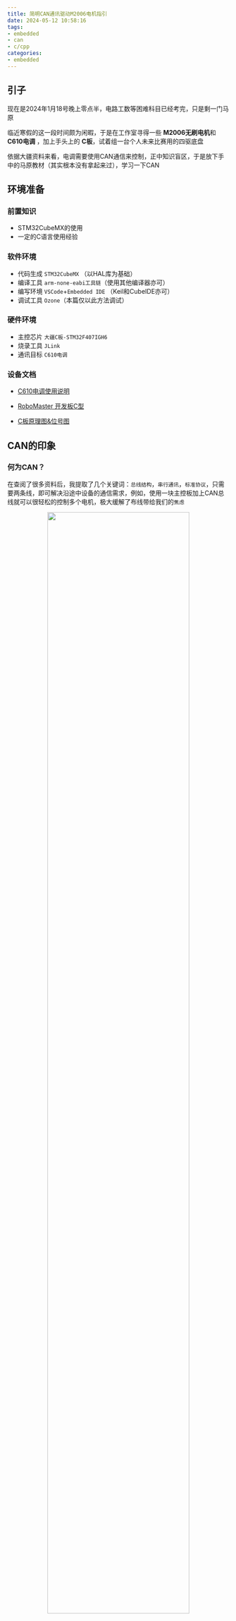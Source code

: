 ```yaml
---
title: 简明CAN通讯驱动M2006电机指引
date: 2024-05-12 10:58:16
tags:
- embedded
- can
- c/cpp
categories:
- embedded
---
```


## 引子

现在是2024年1月18号晚上零点半，电路工数等困难科目已经考完，只是剩一门马原

临近寒假的这一段时间颇为闲暇，于是在工作室寻得一些 **M2006无刷电机**和 **C610电调** ，加上手头上的 **C板**，试着组一台个人未来比赛用的四驱底盘

依据大疆资料来看，电调需要使用CAN通信来控制，正中知识盲区，于是放下手中的马原教材（其实根本没有拿起来过），学习一下CAN

## 环境准备

### 前置知识
- STM32CubeMX的使用
- 一定的C语言使用经验

### 软件环境

- 代码生成 `STM32CubeMX` （以HAL库为基础）
- 编译工具 `arm-none-eabi工具链`（使用其他编译器亦可）
- 编写环境 `VSCode`+`Embedded IDE` （Keil和CubeIDE亦可）
- 调试工具 `Ozone`（本篇仅以此方法调试）

### 硬件环境

- 主控芯片 `大疆C板-STM32F407IGH6`
- 烧录工具 `JLink`
- 通讯目标 `C610电调`

### 设备文档

- [C610电调使用说明](https://rm-static.djicdn.com/tem/RM%20C610%E6%97%A0%E5%88%B7%E7%94%B5%E6%9C%BA%E8%B0%83%E9%80%9F%E5%99%A8%E4%BD%BF%E7%94%A8%E8%AF%B4%E6%98%8E%20%E5%8F%91%E5%B8%83%E7%89%88.pdf)

- [RoboMaster 开发板C型](https://rm-static.djicdn.com/tem/35228/RoboMaster%20%20%E5%BC%80%E5%8F%91%E6%9D%BF%20C%20%E5%9E%8B%E7%94%A8%E6%88%B7%E6%89%8B%E5%86%8C.pdf)

- [C板原理图&位号图](https://rm-static.djicdn.com/tem/35228/RoboMaster%20%E5%BC%80%E5%8F%91%E6%9D%BFC%E5%9E%8B%E5%8E%9F%E7%90%86%E5%9B%BE&%E4%BD%8D%E5%8F%B7%E5%9B%BE.zip)

## CAN的印象

### 何为CAN？

在查阅了很多资料后，我提取了几个关键词：`总线结构`，`串行通讯`，`标准协议`，只需要两条线，即可解决沿途中设备的通信需求，例如，使用一块主控板加上CAN总线就可以很轻松的控制多个电机，极大缓解了布线带给我们的`焦虑`

<center>
<img src=https://pic.imgdb.cn/item/66424bb50ea9cb1403870220.jpg
    width=80% 
    />
</center>
<center>
布线地狱
</center>
<br>

至于书面，准确，乃至于繁缛的官方定义，我便不写入文章里，百度看看就好

### CAN的硬件组成

我们可以称一个通讯单元为**节点**，一个节点一般有三个部分：**微控制器**， **CAN控制器**，**CAN收发器**，总线两端须串上120Ω的电阻，以模拟无限远传输线的特性阻抗，通过开关等手段来选择是否使用这个**电阻**

<center>
<img src=https://pic.imgdb.cn/item/66424b9a0ea9cb140386e3ab.png width=80%/>
</center>
<center>
CAN总线结构
</center>
<br>

STM32芯片会自带CAN外设拓展，名为**bxCAN** `(Basic Extended CAN  - 基本拓展CAN)`，详细内容此处不展开

要注意，一般的STM32开发板是不带有CAN收发器的，需要自己另外购买，大疆C板是自带CAN收发器的，所以可以直接使用

## CAN的回环测试

姑且暂停理论部分的讲解，**繁杂的原理**总是令人头大，使人望而却步，我们先**启动**开发软件，走通一个通讯的流程，再来细细分析其中的缘由，或者跳过理论，只掌握软件层的流程也是可以的

基本步骤：`配置STM32CubeMX` > `配置CAN过滤器` > `发送接收报文`

### 配置STM32CubeMX

启动CubeMX，选好芯片类型创建项目，首先把**常规设置**搞定

关于C板的一些**注意点**

- C板默认的`CAN1 PIN`不是原理图上的位置, 需要修改一下
- 注意C板的晶振是**12MHz**，要把输入频率调整成12MHz
- C板的外设电源和swd输入的**电源不在一条线路**，不能通过**swd口供电**，需要插上**24v电源**或者**usb口供电**，否则CAN的收发器将不工作，无法正常收发数据，当然，**回环模式**还是可以收到的，因为回环的数据不经过CAN收发器
- 一对一连接C板和电调时，需要将电调上的电阻打开，一对多时，把最远端的电阻打开即可，保持CAN总线两端串着电阻


<center><img src=https://pic.imgdb.cn/item/66424ba80ea9cb140386f69c.png width=80%/></center>
<center>RCC设置</center>
<br>

<center><img src=https://pic.imgdb.cn/item/66424bb10ea9cb140386fee3.png width=80%/></center>
<center>SWD设置</center>
<br>


<center><img src=https://pic.imgdb.cn/item/66424b9b0ea9cb140386e69c.png width=80%/></center>
<center>时钟设置</center>
<br>

<center><img src=https://pic.imgdb.cn/item/66424b970ea9cb140386de39.png width=80%/></center>
<center>.c文件和.h文件分开生成</center>
<br>

项目管理类型之类的根据**自己使用的开发环境**来设置即可

简单写一个点灯测试一下

这是板载灯的连线

- `TIM5_CH1` - `LED_BLUE`
- `TIM5_CH2` - `LED_GREEN`
- `TIM5_CH3` - `LED_RED`

```cpp
void breath_led()
{
    for (int i = 0; i < 100; i++) {
        HAL_Delay(10);
        __HAL_TIM_SetCompare(&htim5, TIM_CHANNEL_1, 20000 * i / 100);
        __HAL_TIM_SetCompare(&htim5, TIM_CHANNEL_2, 20000 * i / 100);
        __HAL_TIM_SetCompare(&htim5, TIM_CHANNEL_3, 20000 * i / 100);
    }

    for (int i = 100; i > 0; i--) {
        HAL_Delay(10);
        __HAL_TIM_SetCompare(&htim5, TIM_CHANNEL_1, 20000 * i / 100);
        __HAL_TIM_SetCompare(&htim5, TIM_CHANNEL_2, 20000 * i / 100);
        __HAL_TIM_SetCompare(&htim5, TIM_CHANNEL_3, 20000 * i / 100);
    }
}
```
将其放入主循环中运行，理所应当地成功了


现在开始配置**CAN通信**

CubeMX界面中，在`CAN1`的**Parameter Settings**我们可以看到

- **Bit Timings Parameters** - 配置传输速度
    - **Prescaler (for Time Quantum)** - 分频，调整TQ（Time Quantum）大小
    - Time Quantum - 最小时间单位
    - **Time Quanta in Bit Segment 1** - 相位缓冲段1段占几个TQ
    - **Time Quanta in Bit Segment 2** - 相位缓冲段2段占几个TQ
    - Time for one Bit
    - Baud Rate - 波特率
    - **ReSynchronization Jump Width** - 再同步补偿宽度
- **Basic Parameters** - 基本参数
    - Time Triggered Communication Mode - 时间触发模式
    - Automatic Bus-off Management - 自动离线管理
    - Automatic Wake-Up Mode - 自动唤醒
    - Automatic Retransmission - 自动重传
    - Receive Fifo Locked Mode - 锁定模式
    - Transmit Fifo Priority - 报文发送优先级
- **Advanced Parameters** - 高级参数
    - **Operating Mode** -*运行模式：`正常模式` `静默模式` `回环模式` `回环静默模式`

而 **NVIC Interrupt Table** 中有

- CAN1 TX interrupts
- CAN1 RX0 interrupts
- CAN1 RX1 interrupt
- CAN1 SCE interrupt

这是我们初期需要关注的配置列表

**1. 设置波特率**

先打开CAN1的`Activated`选项, 其他的选项才能显示出来

<center><img src=https://pic.imgdb.cn/item/66424b930ea9cb140386dabf.png width=80%/></center>

以我的需求为例，查阅大疆官方资料可以得知

> 将 CAN 信号线连接到控制板接收 CAN 控制指令，CAN 总线比特率为 1Mbps 

所以我们需要将CAN通讯的比特率 `baud rate` 设置为 `1000000 bit/s`

根据波特率计算公式 BaudRate = TQ * ( Sync + TBS1 + TBS2) , 我们得到如下设置

<center><img src=https://pic.imgdb.cn/item/66424b950ea9cb140386dce8.png width=80%/></center>
<center>TQ * ( 4 + 9 + 1 ) = 1000ns</center>

根据实际情况计算一下即可，也可以多选几个选项，把正确的波特率尝试出来，**灰色的选项**就是CubeMX帮我们计算好的数值

**别忘了修改CAN1的引脚**

<center><img src=https://pic.imgdb.cn/item/66424b980ea9cb140386e0d0.png width=80%/></center>
<center>CAN引脚设置</center>
<br>

**2. 打开中断**

处理电调发送的电机信息，需要中断来调用回调函数，于是打开**接收中断**

在接收和发送信息前，我们会遇到一个CAN通信的抽象概念 —— **邮箱**

这里我使用的单片机中，CAN外设具有两个用于接收信息的**邮箱**，我们命其为 `FIFO0`和`FIFO1`，每个邮箱都有**一个过滤器**，用于筛选报文，可以存放**三条报文**，在**中断设置**中对应 `CAN1 RX0 interrupt`和`CAN1 RX1 interrupt`，我们打开需要使用的那一个就可以

<center><img src=https://pic.imgdb.cn/item/66424b9d0ea9cb140386e883.png width=80%/></center>

既然存在接收邮箱，相应的，就有**发送邮箱**，我们现在只要知道发送邮箱存在**发送优先级**且每个邮箱只能存放**一条报文**

现在，我们已经在CubeMX中配置好了CAN，下一步就是要配置**CAN过滤器**

### 配置CAN过滤器

前面我们说到，STM32上有两个**邮箱**用于接收报文，为了接收我们想要的报文，我们需要配置一下过滤器，把不想接受的报文过滤掉，只放行想要的报文

配置过滤器需要我们自己手写，并未提前生成，但HAL库提供了过滤器配置参数的结构体类型，我们只需要**给这个结构体赋值**，然后**调用HAL提供的初始化函数**即可完成配置, 下面的代码仅仅是**展示**, 还不需要写进项目里

```cpp
// Drivers\STM32F4xx_HAL_Driver\Inc\stm32f4xx_hal_can.h

// 过滤器结构体
typedef struct
{
  uint32_t FilterIdHigh;
  uint32_t FilterIdLow;
  uint32_t FilterMaskIdHigh;
  uint32_t FilterMaskIdLow; 
  uint32_t FilterFIFOAssignment; 
  uint32_t FilterBank;        
  uint32_t FilterMode;
  uint32_t FilterScale;
  uint32_t FilterActivation; 
  uint32_t SlaveStartFilterBank; 
} CAN_FilterTypeDef;

// 配置函数
HAL_StatusTypeDef HAL_CAN_ConfigFilter(
    CAN_HandleTypeDef *hcan, 
    CAN_FilterTypeDef *sFilterConfig
    );
```

具体的使用和结构体的定义随后再讲，我们只需要对这个结构体和函数有一个**大概的印象**即可

### 发送接收报文

首先是**发送**

我预期使用一块主控与四个电机通信，那么在发送报文时，就需要指定**发送给哪一个电机**，以及**其他一些信息**，比如发送`信息的长度`，`信息的类型`，`信息ID类型`等等，HAL把这些发送需要的信息定义成了一个结构体 `CAN_TxHeaderTypeDef`,我们只需要为每一个电机声明一个 `CAN_TxHeaderTypeDef` 结构体，再确定好发送的数据内容，就可以将数据发送到指定的电机中

我们回想一下，在设置接收中断时，是不是提到了**邮箱**的概念？**STM32F407IGHx**为我们提供了三个**发送邮箱**，在发送时，HAL库会自动选择空闲的邮箱，然后将**实际使用的邮箱**返回给我们，这也解释了我们传入函数的是指向邮箱的指针，而非一个邮箱编号的常量

HAL库理所应当地帮我们写好了发送的函数，只要传入`can的句柄`，`报文头结构体`，`数据信息`和`邮箱`即可

下面的代码同样不需要写进项目
```cpp
// Drivers\STM32F4xx_HAL_Driver\Inc\stm32f4xx_hal_can.h

// 发送函数的声明
HAL_StatusTypeDef HAL_CAN_AddTxMessage(
    CAN_HandleTypeDef *hcan, 
    CAN_TxHeaderTypeDef *pHeader, 
    uint8_t aData[], 
    uint32_t *pTxMailbox
    )；

// 邮箱编号的定义
#define CAN_TX_MAILBOX0             (0x00000001U)  /*!< Tx Mailbox 0  */
#define CAN_TX_MAILBOX1             (0x00000002U)  /*!< Tx Mailbox 1  */
#define CAN_TX_MAILBOX2             (0x00000004U)  /*!< Tx Mailbox 2  */
```

然后是**接收**

总线上的报文在经过了我们设置的**过滤器**后，正确的报文会**触发**我们设置的**中断**，我们便可以在中断的**回调函数**中对收到的数据进行处理了

我们只需要找到HAL库为我们提供的中断函数，对其进行覆写即可

以下是示例代码

```cpp
// 这是一种使用情况

// 回调函数
void HAL_CAN_RxFifo0MsgPendingCallback(CAN_HandleTypeDef *hcan)
{
	if(hcan->Instance ==CAN1)
	{
	  HAL_CAN_GetRxMessage(&hcan1, CAN_RX_FIFO0, &RxHeader, date_CAN1); 
	  return ;
	}
}

// 这个函数可以从报文中分离出我们想要的信息
HAL_StatusTypeDef HAL_CAN_GetRxMessage(
    CAN_HandleTypeDef *hcan,            // can句柄
    uint32_t RxFifo,                    // 接收邮箱编号
    CAN_RxHeaderTypeDef *pHeader,       // 接收报文头
    uint8_t aData[]                     // 数据
    )；

// 接收邮箱编号的定义
#define CAN_RX_FIFO0                (0x00000000U)  /*!< CAN receive FIFO 0 */
#define CAN_RX_FIFO1                (0x00000001U)  /*!< CAN receive FIFO 1 */
```

现在我们配置过滤器和发送接收这两个流程应该是有了一个**大概的认知**，来做一个简单的测试吧

将运行模式设置为**回环发送**，我们就可以收到自己发送的报文，前提是能通过邮箱过滤，其他配置依照上文即可

<center><img src=https://pic.imgdb.cn/item/66424b9e0ea9cb140386eb23.png width=80%/></center>

记得重新生成代码

然后我们写一个过滤器的配置, 下面的代码按照定义函数的方式在某个地方写下, 我都写在了`main.c`中

```cpp
void can_filter_init()
{
    CAN_FilterTypeDef config;

    // 报文头结构体的赋值
    // 此处配置为接收全部报文，以便于测试
    config.FilterActivation     = ENABLE;                // 启用过滤器
    config.FilterBank           = 0;                     // 将要初始化的过滤器组
    config.SlaveStartFilterBank = 0;                     // 从模式下的过滤器组
    config.FilterMode           = CAN_FILTERMODE_IDMASK; // 掩码模式
    config.FilterScale          = CAN_FILTERSCALE_32BIT; // 32位宽
    config.FilterFIFOAssignment = CAN_FILTER_FIFO0;      // 配置邮箱0
    config.FilterIdHigh         = 0x0000;                // 高位0
    config.FilterIdLow          = 0x0000;                // 低位0
    config.FilterMaskIdHigh     = 0x0000;                // 掩码高位不检测
    config.FilterMaskIdLow      = 0x0000;                // 掩码低位不检测

    // 将配置加载进CAN 1中
    HAL_CAN_ConfigFilter(&hcan1, &config);
}
```

初始化CAN

上面过滤器的配置中启用了邮箱0 `CAN_FILTER_FIFO0`，所以在初始化时，我们要打开邮箱0的中断

```cpp
void can_init()
{
    can_filter_init();                                                  // 过滤器
    HAL_CAN_Start(&hcan1);                                              // 开启CAN通讯
    HAL_CAN_ActivateNotification(&hcan1, CAN_IT_RX_FIFO0_MSG_PENDING);  // 开启接收中断
}
```

下面这段不用抄, 只是看看中断的类型
```cpp
// Hal库中的邮箱接收中断类型
CAN_IT_RX_FIFO0_MSG_PENDING     /*!< FIFO 0 message pending interrupt */
CAN_IT_RX_FIFO0_FULL            /*!< FIFO 0 full interrupt            */
CAN_IT_RX_FIFO0_OVERRUN         /*!< FIFO 0 overrun interrupt         */
CAN_IT_RX_FIFO1_MSG_PENDING     /*!< FIFO 1 message pending interrupt */
CAN_IT_RX_FIFO1_FULL            /*!< FIFO 1 full interrupt            */
CAN_IT_RX_FIFO1_OVERRUN         /*!< FIFO 1 overrun interrupt 
```

接着声明一些必要的变量, 这里就是在`main`函数里面写了

```cpp
uint8_t can_1_rx[8];    // 接收数据
uint8_t can_1_tx[8];    // 发送数据

CAN_RxHeaderTypeDef can_1_rx_header;    // 接收报文头
CAN_TxHeaderTypeDef can_1_tx_header;    // 发送报文头

uint32_t mail_tx = CAN_TX_MAILBOX0;     // 发送邮箱编号
```

初始化一些参数, 然后调用一些初始化的函数

```cpp
// 随便创建一种发送报文头结构体
can_1_tx_header.StdId              = 0x00000000;
can_1_tx_header.ExtId              = 0x12345000;
can_1_tx_header.IDE                = CAN_ID_EXT;
can_1_tx_header.RTR                = CAN_RTR_DATA;
can_1_tx_header.DLC                = 8;
can_1_tx_header.TransmitGlobalTime = DISABLE;

// 初始化一些发送的数据
can_1_tx[0] = 1;

// 要使用的灯记得开启，根据自己的板子写即可
HAL_TIM_PWM_Start(&htim5, TIM_CHANNEL_1);
// 刚才写的初始化函数用上
can_init();
```

回调函数的覆写, 写在`main.c`中就行

```cpp
void HAL_CAN_RxFifo0MsgPendingCallback(CAN_HandleTypeDef *hcan)
{
    if (hcan->Instance == CAN1) {
        HAL_CAN_GetRxMessage(&hcan1, CAN_RX_FIFO0, &can_1_rx_header, can_1_rx);

        // 简单根据接收数据内容做一个反馈，点亮或熄灭板载灯
        // 根据自己的板子替换一下点灯的函数
        if(can_1_rx[0] == 0)
        {
            __HAL_TIM_SetCompare(&htim5, TIM_CHANNEL_1, 20000);
        }
        else if(can_1_rx[0] == 1)
        {
            __HAL_TIM_SetCompare(&htim5, TIM_CHANNEL_1, 0);
        }

        return;
    }
}
```

在主循环中不断发送报文, 也就是 `while(1)`里面

```cpp
HAL_CAN_AddTxMessage(&hcan1, &can_1_tx_header, can_1_tx, &mail_tx);
```

这是我写好的 `main.c` ，注意根据自己使用的板子情况**进行修改**

```cpp
/* USER CODE BEGIN Header */
/**
 ******************************************************************************
 * @file           : main.c
 * @brief          : Main program body
 ******************************************************************************
 * @attention
 *
 * Copyright (c) 2024 STMicroelectronics.
 * All rights reserved.
 *
 * This software is licensed under terms that can be found in the LICENSE file
 * in the root directory of this software component.
 * If no LICENSE file comes with this software, it is provided AS-IS.
 *
 ******************************************************************************
 */
/* USER CODE END Header */
/* Includes ------------------------------------------------------------------*/
#include "main.h"
#include "can.h"
#include "tim.h"
#include "gpio.h"

/* Private includes ----------------------------------------------------------*/
/* USER CODE BEGIN Includes */

/* USER CODE END Includes */

/* Private typedef -----------------------------------------------------------*/
/* USER CODE BEGIN PTD */

/* USER CODE END PTD */

/* Private define ------------------------------------------------------------*/
/* USER CODE BEGIN PD */

/* USER CODE END PD */

/* Private macro -------------------------------------------------------------*/
/* USER CODE BEGIN PM */

/* USER CODE END PM */

/* Private variables ---------------------------------------------------------*/

/* USER CODE BEGIN PV */

uint8_t can_1_rx[8]; // 接收数据
uint8_t can_1_tx[8]; // 发送数据

CAN_RxHeaderTypeDef can_1_rx_header; // 接收保报文头
CAN_TxHeaderTypeDef can_1_tx_header; // 发送报文头

uint32_t mail_tx = CAN_TX_MAILBOX0; // 发送邮箱编号

/* USER CODE END PV */

/* Private function prototypes -----------------------------------------------*/
void SystemClock_Config(void);
/* USER CODE BEGIN PFP */

void can_filter_init();
void can_init();

/* USER CODE END PFP */

/* Private user code ---------------------------------------------------------*/
/* USER CODE BEGIN 0 */

void can_filter_init()
{
    CAN_FilterTypeDef config;

    // 报文头结构体的赋值
    // 此处配置为接收全部报文，以便于测试
    config.FilterActivation     = ENABLE;                // 启用过滤器
    config.FilterBank           = 0;                     // 将要初始化的过滤器组
    config.SlaveStartFilterBank = 0;                     // 从模式下的过滤器组
    config.FilterMode           = CAN_FILTERMODE_IDMASK; // 掩码模式
    config.FilterScale          = CAN_FILTERSCALE_32BIT; // 32位宽
    config.FilterFIFOAssignment = CAN_FILTER_FIFO0;      // 配置邮箱0
    config.FilterIdHigh         = 0x0000;                // 高位0
    config.FilterIdLow          = 0x0000;                // 低位0
    config.FilterMaskIdHigh     = 0x0000;                // 掩码高位不检测
    config.FilterMaskIdLow      = 0x0000;                // 掩码低位不检测

    // 将配置加载进CAN 1中
    HAL_CAN_ConfigFilter(&hcan1, &config);
}

void can_init()
{
    can_filter_init();                                                 // 过滤器
    HAL_CAN_Start(&hcan1);                                             // 开启CAN通讯
    HAL_CAN_ActivateNotification(&hcan1, CAN_IT_RX_FIFO0_MSG_PENDING); // 开启接收中断
}

void HAL_CAN_RxFifo0MsgPendingCallback(CAN_HandleTypeDef *hcan)
{
    if (hcan->Instance == CAN1) {
        HAL_CAN_GetRxMessage(&hcan1, CAN_RX_FIFO0, &can_1_rx_header, can_1_rx);

        // 简单根据接收数据内容做一个反馈，点亮或熄灭板载灯
        // 根据自己的板子替换一下点灯的函数
        if (can_1_rx[0] == 0) {
            __HAL_TIM_SetCompare(&htim5, TIM_CHANNEL_1, 20000);
        } else if (can_1_rx[0] == 1) {
            __HAL_TIM_SetCompare(&htim5, TIM_CHANNEL_1, 0);
        }

        return;
    }
}

/* USER CODE END 0 */

/**
 * @brief  The application entry point.
 * @retval int
 */
int main(void)
{
    /* USER CODE BEGIN 1 */

    /* USER CODE END 1 */

    /* MCU Configuration--------------------------------------------------------*/

    /* Reset of all peripherals, Initializes the Flash interface and the Systick. */
    HAL_Init();

    /* USER CODE BEGIN Init */

    /* USER CODE END Init */

    /* Configure the system clock */
    SystemClock_Config();

    /* USER CODE BEGIN SysInit */

    /* USER CODE END SysInit */

    /* Initialize all configured peripherals */
    MX_GPIO_Init();
    MX_TIM4_Init();
    MX_TIM5_Init();
    MX_CAN1_Init();
    /* USER CODE BEGIN 2 */

    // 随便创建一种发送报文头结构体
    can_1_tx_header.StdId              = 0x00000000;
    can_1_tx_header.ExtId              = 0x12345000;
    can_1_tx_header.IDE                = CAN_ID_EXT;
    can_1_tx_header.RTR                = CAN_RTR_DATA;
    can_1_tx_header.DLC                = 8;
    can_1_tx_header.TransmitGlobalTime = DISABLE;

    can_1_tx[0] = 1;

    HAL_TIM_PWM_Start(&htim5, TIM_CHANNEL_1);
    can_init();

    /* USER CODE END 2 */

    /* Infinite loop */
    /* USER CODE BEGIN WHILE */
    while (1) {

        HAL_CAN_AddTxMessage(&hcan1, &can_1_tx_header, can_1_tx, &mail_tx);
        HAL_Delay(10);

        /* USER CODE END WHILE */

        /* USER CODE BEGIN 3 */
    }
    /* USER CODE END 3 */
}

/**
 * @brief System Clock Configuration
 * @retval None
 */
void SystemClock_Config(void)
{
    RCC_OscInitTypeDef RCC_OscInitStruct = {0};
    RCC_ClkInitTypeDef RCC_ClkInitStruct = {0};

    /** Configure the main internal regulator output voltage
     */
    __HAL_RCC_PWR_CLK_ENABLE();
    __HAL_PWR_VOLTAGESCALING_CONFIG(PWR_REGULATOR_VOLTAGE_SCALE1);

    /** Initializes the RCC Oscillators according to the specified parameters
     * in the RCC_OscInitTypeDef structure.
     */
    RCC_OscInitStruct.OscillatorType      = RCC_OSCILLATORTYPE_HSI;
    RCC_OscInitStruct.HSIState            = RCC_HSI_ON;
    RCC_OscInitStruct.HSICalibrationValue = RCC_HSICALIBRATION_DEFAULT;
    RCC_OscInitStruct.PLL.PLLState        = RCC_PLL_ON;
    RCC_OscInitStruct.PLL.PLLSource       = RCC_PLLSOURCE_HSI;
    RCC_OscInitStruct.PLL.PLLM            = 8;
    RCC_OscInitStruct.PLL.PLLN            = 168;
    RCC_OscInitStruct.PLL.PLLP            = RCC_PLLP_DIV2;
    RCC_OscInitStruct.PLL.PLLQ            = 4;
    if (HAL_RCC_OscConfig(&RCC_OscInitStruct) != HAL_OK) {
        Error_Handler();
    }

    /** Initializes the CPU, AHB and APB buses clocks
     */
    RCC_ClkInitStruct.ClockType      = RCC_CLOCKTYPE_HCLK | RCC_CLOCKTYPE_SYSCLK | RCC_CLOCKTYPE_PCLK1 | RCC_CLOCKTYPE_PCLK2;
    RCC_ClkInitStruct.SYSCLKSource   = RCC_SYSCLKSOURCE_PLLCLK;
    RCC_ClkInitStruct.AHBCLKDivider  = RCC_SYSCLK_DIV1;
    RCC_ClkInitStruct.APB1CLKDivider = RCC_HCLK_DIV4;
    RCC_ClkInitStruct.APB2CLKDivider = RCC_HCLK_DIV2;

    if (HAL_RCC_ClockConfig(&RCC_ClkInitStruct, FLASH_LATENCY_5) != HAL_OK) {
        Error_Handler();
    }
}

/* USER CODE BEGIN 4 */

/* USER CODE END 4 */

/**
 * @brief  This function is executed in case of error occurrence.
 * @retval None
 */
void Error_Handler(void)
{
    /* USER CODE BEGIN Error_Handler_Debug */
    /* User can add his own implementation to report the HAL error return state */
    __disable_irq();
    while (1) {
    }
    /* USER CODE END Error_Handler_Debug */
}

#ifdef USE_FULL_ASSERT
/**
 * @brief  Reports the name of the source file and the source line number
 *         where the assert_param error has occurred.
 * @param  file: pointer to the source file name
 * @param  line: assert_param error line source number
 * @retval None
 */
void assert_failed(uint8_t *file, uint32_t line)
{
    /* USER CODE BEGIN 6 */
    /* User can add his own implementation to report the file name and line number,
       ex: printf("Wrong parameters value: file %s on line %d\r\n", file, line) */
    /* USER CODE END 6 */
}
#endif /* USE_FULL_ASSERT */

```

在ozone中查看参数，并实时修改**发送数据**的数值，发现**接收数据**也会实时修改，板载灯反馈正常

若不能使用ozone，也可以在代码中修改发送的数值，重新烧录，查看板载灯的情况

<center><img src=https://pic.imgdb.cn/item/66424ba00ea9cb140386edb5.png width=60%/></center>

回环测试正常，我们可以进行下一步的了解

## CAN与电调通讯

在囫囵吞枣地走通过一遍流程后，我们遇到很很多**复杂的模式和结构体**，这些需要根据实际情况来酌情配置

接下来我们尝试使用C板来与C610通讯，接收信息并发送信息来控制电机

### 接收电机的回馈消息

为了保持代码的可读性，我们将CAN相关代码分离开来

大致结构是底层依赖`base-can`，在其基础上写一层`module-m2006`，在进程中调用这两个部分文件

为了降低理解的难度，暂时不考虑使用其他设备的可能，只针对一个电调和一个电机的情况先写一份控制代码

首先是base-can部分，它负责与底层的交互，直接使用HAL库提供的函数，将底层与应用层隔离

```cpp
// base-can.h

#pragma once
#include "can.h"

void init_can(CAN_HandleTypeDef *hcan);

void set_can_tx_header(CAN_TxHeaderTypeDef *header);
```

```cpp
// base-can.c

#include "base-can.h"

// 仍然使用最简单的配置，接收所有报文
// 为了统一初始化函数的调用模式，我们将HAL_CAN_ConfigFilter函数的返回值返回
static HAL_StatusTypeDef configure_can_filter(CAN_HandleTypeDef *hcan)
{
    CAN_FilterTypeDef config;

    config.FilterActivation     = CAN_FILTER_ENABLE;
    config.FilterFIFOAssignment = CAN_FILTER_FIFO0;
    config.FilterMode           = CAN_FILTERMODE_IDMASK;
    config.FilterScale          = CAN_FILTERSCALE_32BIT;
    config.FilterIdHigh         = 0x00;
    config.FilterIdLow          = 0x00;
    config.FilterMaskIdHigh     = 0x00;
    config.FilterMaskIdLow      = 0x00;
    config.FilterBank           = 0;
    config.SlaveStartFilterBank = 0;

    return HAL_CAN_ConfigFilter(hcan, &config);
}

// 集中对CAN进行初始化
void init_can(CAN_HandleTypeDef *hcan)
{
    if (configure_can_filter(hcan))
        Error_Handler();

    if (HAL_CAN_Start(hcan))
        Error_Handler();

    if (HAL_CAN_ActivateNotification(hcan, CAN_IT_RX_FIFO0_MSG_PENDING))
        Error_Handler();
}

// 根据C610手册，设置发送报文头的内容
void set_can_tx_header(CAN_TxHeaderTypeDef *header)
{
    header->StdId              = 0x200;
    header->IDE                = CAN_ID_STD;
    header->RTR                = CAN_RTR_DATA;
    header->DLC                = 8;
    header->TransmitGlobalTime = DISABLE;
}

```

上面代码写的十分地局限，没有考虑后期**可能不断变化的需求**，但对于现阶段来说，我们的首要目标是先以最简单的方式，驱动目标电机，现在接着往下写

### 包装与电调通讯的代码

为了方便我们 `get` 和 `control` 电机的状态，可以把对外暴露的api，即电机返回的状态值，用结构体包装，而对于控制电机需要使用到的 `句柄` ，或者说一些必要的 `上下文信息` ,我们也使用结构体将其包装起来，最后将两个结构体包装为电机完整的结构体，这样可以极大地方便函数的调用

```cpp
// module-m2006.h

#pragma once
#include "base-can.h"

typedef struct MotorStatus {
    int16_t angle;
    int16_t speed;
    int16_t torque;
} MotorStatus;

typedef struct MotorHandle {
    CAN_HandleTypeDef *hcan;
    CAN_RxHeaderTypeDef header_rx;
    CAN_TxHeaderTypeDef header_tx;
    uint32_t mail;
} MotorHandle;

typedef struct Motor {
    MotorHandle handle;
    MotorStatus status;
} Motor;

void init_motor(Motor *motor);

void get_motor_status(const uint8_t data[8], Motor *motor);

void set_motor_current(const int16_t current, Motor *motor);
```

```cpp
// module-m2006.c

#include "module-m2006.h"

// 初始化关于电机的所有信息
void init_motor(Motor *motor)
{
    motor->handle.hcan = &hcan1;

    init_can(motor->handle.hcan);
    set_can_tx_header(&motor->handle.header_tx);
}

// 用于从回报文中提取状态信息
// 按照C610用户手册上给出的高低位数据变换即可
void get_motor_status(const uint8_t data[8], Motor *motor)
{
    motor->status.angle  = (data[0] << 8) | data[1];
    motor->status.speed  = (data[2] << 8) | data[3];
    motor->status.torque = (data[4] << 8) | data[5];
}

// 用于设置电机输出电流值
// 由于目前只使用一个电机，为了方便，直接设置电机电调的ID为1
// 那么第一位和第二位uint8_t数据就是第一个电机的电流值高低位
// 依照文档，电流值的范围为 -10000 到 10000
void set_motor_current(const int16_t current, Motor *motor)
{
    uint8_t data[8];

    data[0] = current >> 8;
    data[1] = current | 0xff00;

    HAL_CAN_AddTxMessage(
        motor->handle.hcan, &motor->handle.header_tx,
        data, &motor->handle.mail);
}

```
在做完前面的工作后，我们只需要调用最上层的`module-motor`提供的初始化函数，就可以对整个系统初始化，然后使用`get_motor_status`获取电机状态，使用`set_motor_current`控制电机电流值

### 主要逻辑和CAN接收回调函数

最后，为了与HAL库生成的文件分离地更彻底一点，我们在CubeMX生成的main.c中，加入我们自定义的进程入口

```cpp
// 前面代码省略


/* USER CODE BEGIN PFP */
extern void entrypoint();
/* USER CODE END PFP */


// 中间代码省略


/* USER CODE BEGIN 2 */
entrypoint();
/* USER CODE END 2 */

/* Infinite loop */
/* USER CODE BEGIN WHILE */
while (1) {

    /* USER CODE END WHILE */

    /* USER CODE BEGIN 3 */
}
/* USER CODE END 3 */


// 后面代码省略
```

使用extern声明一个外部函数，接着在CubeMX提供的主循环前插入该函数，我们便可以创建一个entrypoint.c函数来实现`void entrypoint()`

同时我们也可以把回调函数写在这里，保证变量作用域的统一，这样以后对代码增删改查都可以避免直接接触CubeMX直接生成的代码，贯彻了代码**高内聚低耦合**的原则（doge）


```cpp
// entrypoint.c

#include "main.h"
#include "tim.h"

#include "module-m2006.h"

// entrypoint function from main.h
void entrypoint();

static Motor motor;
static int16_t current;

// @brief the main loop function
// @note control the current of motor every 1 ms
void entrypoint()
{
    init_motor(&motor);
    current = 0;

    while (1) {
        HAL_Delay(0);
        set_motor_current(current, &motor);
    }
}

// @brief callback when receiving message from motor
// @note convert the uint8_t data to motor status
void HAL_CAN_RxFifo0MsgPendingCallback(CAN_HandleTypeDef *hcan)
{
    if (hcan == &hcan1) {
        uint8_t data[8];

        HAL_CAN_GetRxMessage(
            &hcan1, CAN_RX_FIFO0,
            &motor.handle.header_rx, data);

        get_motor_status(data, &motor);

        return;
    }
}
```

这是代码结构，`activity`中是主要的进程，里面包含了程序自定义入口，也可以在使用实时系统的情况下将任务写在该文件夹下，`dependency`是包装后的库函数，供`activity`调用，`base`是与底层直接接触的库，一般会用到大量的HAL库，负责实现一些通讯协议，而`module`是更高级一层的，一般抽象成为某个外设的驱动库


```
// 注意HAL库生成的代码并没有被写出
// 请将这些文件结构包含进项目目录中，以保证entrypoint函数能够被顺利链接
-activity
  entrypoint.c
-dependency
  -base
    base-can.c
    base-can.h
  -module
    module-m2006.c
    module-m2006.h
```

### 连接设备与测试

临时画一个M2006的电机架测试用，放上一张整体的连线图

<center><img src=https://pic.imgdb.cn/item/66424bab0ea9cb140386f880.png width=80%/></center>

<center><img src=https://pic.imgdb.cn/item/66424bad0ea9cb140386fb42.jpg width=80%/></center>

修改`entrypoint.c`中`current`的值，主循环中就会以1000Hz的频率调整电机的电流值，同时可以查看电调发回来的三个状态信息，使用Ozone可以查看`motor`和`current`两个变量的情况

<center><img src=https://pic.imgdb.cn/item/66424ba20ea9cb140386ef82.png width=80%/></center>

使用绘图工具将`angle`的返回值绘制出来，旋转电机，可以发现角度值会随着旋转流畅地改变

<center><img src=https://pic.imgdb.cn/item/66424ba40ea9cb140386f20f.png width=80%/></center>

调整`current`的值，就可以控制电机的正反转动，由于没有写**控制算法**，运动总是**迟滞**于电流值的改变的

倘若无法使用ozone，可以使用**串口**传递将需要查看的变量和需要修改的变量，或者修改`current`后查看电机转动状态亦可，各个参数的范围请参照官方提供的开发文档

## CAN的各种配置与模式

### HAL库关于CAN的说明

想要深入了解Hal库提供的接口，最好的办法是直接查看**源码上的注释**

这是 `stm32f4xx_hal_can.c` 中的注释，我翻译了一下

---
#### 如何使用该驱动

- 通过执行 `HAL_CAN_MspInit()` 初始化 `CAN` 的底层资源
    - 使用 `__HAL_RCC_CANx_CLK_ENABLE()` 启用 `CAN` 接口时钟
    - 配置 `CAN` 引脚
        - 启用 `CAN GPIOs` 时钟
        - 将 `CAN` 引脚配置为可选的开漏型
    - 如果使用中断（例如 `HAL_CAN_ActivateNotification()`）
        - 使用 `HAL_NVIC_SetPriority()` 配置 `CAN` 中断优先级
        - 使用 `HAL_NVIC_EnableIRQ()` 启用 `CAN IRQ handler`
        - 在 `CAN IRQ handler` 中，调用 `HAL_CAN_IRQHandler()`
- 使用 `HAL_CAN_Init()` 函数初始化 `CAN` 外设 该函数委托 `HAL_CAN_MspInit()` 进行初步的初始化
- 使用以下函数配置接收过滤器
    - `HAL_CAN_ConfigFilter()`
- 使用 `HAL_CAN_Start()` 函数启动 CAN 模块 此后该节点在总线上便处于活动状态：接收报文，并能发送报文 
- 为管理报文传输，可使用以下 Tx 控制函数
    - `HAL_CAN_AddTxMessage()` 用于请求传输新的报文信息 
    - `HAL_CAN_AbortTxRequest()` 用于中止待处理报文的传输 
    - `HAL_CAN_GetTxMailboxesFreeLevel()` 用来获取空闲的 Tx 邮箱的数量 
    - `HAL_CAN_IsTxMessagePending()` 用于检查 Tx 邮箱中是否有待处理的信息 
    - `HAL_CAN_GetTxTimestamp()` 当 `Time triggered communication mode` 开启时，用来获取发送的 Tx 消息的时间戳 
- 当 `CAN Rx FIFO` 收到报文时，可以使用 `HAL_CAN_GetRxMessage()` 获取，`HAL_CAN_GetRxFifoFillLevel()` 可以获取 `Rx FIFO` 中存储的报文数量
- 调用 `HAL_CAN_Stop()` 函数可停止 CAN 模块 
- 通过 `HAL_CAN_DeInit()` 函数实现去初始化 

#### 轮询模式操作

- 接收
    - 使用 `HAL_CAN_GetRxFifoFillLevel()` 监控信息接收情况，至少收到一条信息后停止监控
    - 然后使用 `HAL_CAN_GetRxMessage()` 获取信息
- 传输
    - 使用 `HAL_CAN_GetTxMailboxesFreeLevel()` 监控发送信箱的是否空闲，至少有一个发送信箱空闲后停止
    - 然后使用 `HAL_CAN_AddTxMessage()` 请求发送

#### 中断模式操作

- 使用 `HAL_CAN_ActivateNotification()` 激活通知，然后可以使用`HAL_CAN_xxxCallback()`来控制接收消息通知，该回调也是使用 `HAL_CAN_GetRxMessage()` 和 `HAL_CAN_AddTxMessage()`来实现的
- 可以使用 `HAL_CAN_DeactivateNotification()` 函数停用通知 

- 应特别注意 `CAN_IT_RX_FIFO0_MSG_PENDING` 和 `CAN_IT_RX_FIFO1_MSG_PENDING` ，这些通知会触发回调`HAL_CAN_RxFIFO0MsgPendingCallback()` 和 `HAL_CAN_RxFIFO1MsgPendingCallback()` 用户有两种可选项
    - 使用 `HAL_CAN_GetRxMessage()`在回调中直接获取 Rx 消息
    - 或者在回调中停用通知，而不获取 Rx 消息，使用 `HAL_CAN_GetRxMessage()` 获取 Rx 消息后再次激活通知 
---

上面这一部分注释详细介绍了Hal库CAN通信的使用流程，而在**接收过滤器**初始化之前的步骤，均由CubeMX工具替我们完成，我们只需调用Hal提供的api来完成剩下的步骤

同时，针对各个CAN通讯的时期，Hal库都提供了完备的回调函数，只要使用 `HAL_CAN_RegisterCallback()` 来注册对应的中断，然后覆写下面的回调函数即可，这些回调函数都会以 `__weak` 的类型声明，前面会加上 `HAL_CAN_`，他们都可以在`stm32f4xx_hal_can.c`中找到

```cpp
  The compilation define  USE_HAL_CAN_REGISTER_CALLBACKS when set to 1
  allows the user to configure dynamically the driver callbacks.
  Use Function HAL_CAN_RegisterCallback() to register an interrupt callback.

  Function HAL_CAN_RegisterCallback() allows to register following callbacks:
    (+) TxMailbox0CompleteCallback   : Tx Mailbox 0 Complete Callback.
    (+) TxMailbox1CompleteCallback   : Tx Mailbox 1 Complete Callback.
    (+) TxMailbox2CompleteCallback   : Tx Mailbox 2 Complete Callback.
    (+) TxMailbox0AbortCallback      : Tx Mailbox 0 Abort Callback.
    (+) TxMailbox1AbortCallback      : Tx Mailbox 1 Abort Callback.
    (+) TxMailbox2AbortCallback      : Tx Mailbox 2 Abort Callback.
    (+) RxFifo0MsgPendingCallback    : Rx Fifo 0 Message Pending Callback.
    (+) RxFifo0FullCallback          : Rx Fifo 0 Full Callback.
    (+) RxFifo1MsgPendingCallback    : Rx Fifo 1 Message Pending Callback.
    (+) RxFifo1FullCallback          : Rx Fifo 1 Full Callback.
    (+) SleepCallback                : Sleep Callback.
    (+) WakeUpFromRxMsgCallback      : Wake Up From Rx Message Callback.
    (+) ErrorCallback                : Error Callback.
    (+) MspInitCallback              : CAN MspInit.
    (+) MspDeInitCallback            : CAN MspDeInit.
  This function takes as parameters the HAL peripheral handle, the Callback ID
  and a pointer to the user callback function.
```

需要注意的是，`HAL_CAN_ActivateNotification()` 本质是开启硬件中断，而 `HAL_CAN_RegisterCallback()` 本质是软件层面的回调，这在源代码中可以很清楚地看出

```cpp
// in HAL_CAN_ActivateNotification(CAN_HandleTypeDef *hcan, uint32_t ActiveITs)

__HAL_CAN_ENABLE_IT(hcan, ActiveITs);

// in HAL_CAN_RegisterCallback(
//      CAN_HandleTypeDef *hcan, 
//      HAL_CAN_CallbackIDTypeDef CallbackID, 
//      void (* pCallback)(CAN_HandleTypeDef *_hcan)
//      )

case HAL_CAN_TX_MAILBOX0_COMPLETE_CB_ID :
        hcan->TxMailbox0CompleteCallback = pCallback;
        break;

```

上面我忽略了对于休眠模式的内容，感兴趣的可以去浏览器搜索相关api的使用

### CubeMX 配置与过滤器

囿于篇幅，这两个方面就不写在这篇文章，只是简单总结一下

配置要点是波特率的设置，正常的收发模式可以满足大部分的场景，上面配置波特率我只是一笔带过，这里在重新讲一下

波特率的计算参数主要有三个

1. `Prescalar`
2. `Time Quanta in Bit Segment 1`
3. `Time Quanta in Bit Segment 2`

记住几个常用的组合足以应对大部分需求，注意CubeMX会**判断**各个传播相位是否过小，倘若遇到无法设置的问题时，可以试试将另一个参数先调大，将之前的参数调到目标值后再调回另一个参数

而关于过滤器，要想参透原理又是需要不短的篇幅，倘若CAN设备数量不多，先用着全开放的过滤器吧，在回调函数**判断回报文头结构体的ID**就可以实现分别处理，`C610`设置ID的方法在文档中有很详细的介绍

## 文末

这篇文章写了好几天，`电路`和`马原`成绩还没有出来，`工程数学`挂了，`大学物理`及格，一众`水课`平安度过，希望能过个好年吧

<br>
<br>
<br>
<p align="right">2023年1月24日凌晨2点半结文</p>
